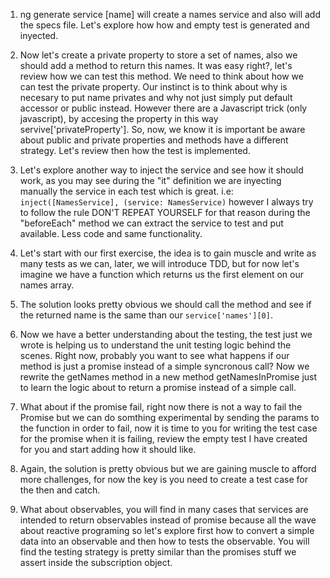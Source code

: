 1. ng generate service [name] will create a names service and also will add the specs file.
Let's explore how how and empty test is generated and inyected.

2. Now let's create a private property to store a set of names, also we should add a method to return this names. It was easy right?, let's review how we can test this method. We need to think about how we can test the private property. Our instinct is to think about why is necesary to put name privates and why not just simply put default accessor or public instead. However there are a Javascript trick (only javascript), by accesing the property in this way servive['privateProperty']. So, now, we know it is important be aware about public and private properties and methods have a different strategy. Let's review then how the test is implemented.

3. Let's explore another way to inject the service and see how it should work, as you may see during the "it" definition we are inyecting manually the service in each test which is great. i.e: `inject([NamesService], (service: NamesService)` however I always try to follow the rule DON'T REPEAT YOURSELF for that reason during the "beforeEach" method we can extract the service to test and put available. Less code and same functionality.

4. Let's start with our first exercise, the idea is to gain muscle and write as many tests as we can, later, we will introduce TDD, but for now let's imagine we have a function which returns us the first element on our names array.

5. The solution looks pretty obvious we should call the method and see if the returned name is the same than our `service['names'][0]`.

6. Now we have a better understanding about the testing, the test just we wrote is helping us to understand the unit testing logic behind the scenes. Right now, probably you want to see what happens if our method is just a promise instead of a simple syncronous call? Now we rewrite the getNames method in a new method getNamesInPromise just to learn the logic about to return a promise instead of a simple call.

7. What about if the promise fail, right now there is not a way to fail the Promise but we can do somthing experimental by sending the params to the function in order to fail, now it is time to you for writing the test case for the promise when it is failing, review the empty test I have created for you and start adding how it should like.

8. Again, the solution is pretty obvious but we are gaining muscle to afford more challenges, for now the key is you need to create a test case for the then and catch.

9. What about observables, you will find in many cases that services are intended to return observables instead of promise because all the wave about reactive programing so let's explore first how to convert a simple data into an observable and then how to tests the observable. You will find the testing strategy is pretty similar than the promises stuff we assert inside the subscription object.